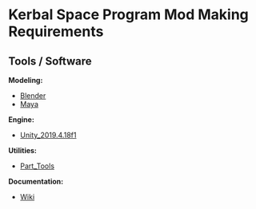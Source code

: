 # Kerbal Space Program Mod Making Requirements

## Tools / Software

**Modeling:**
- [Blender](https://www.blender.org/download/)
- [Maya](https://www.autodesk.com/products/maya/overview?mktvar002=3466781|SEM|15994942310|134216357962|kwd-40109681&utm_source=GGL&utm_medium=SEM&utm_campaign=GGL_M-E_Maya_AMER_US_eComm_SEM_BR_New_EX_0000_3466781&utm_id=3466781&utm_term=kwd-40109681&gclsrc=aw.ds&&ef_id=CjwKCAiA9vS6BhA9EiwAJpnXw6AIdwyN5hjJhiTJBnDHi4uQm-ucJbI4jx-RYtU8Lzl8_Hl4o1ferxoCYhUQAvD_BwE:G:s&s_kwcid=AL!11172!3!576638500774!e!!g!!maya!15994942310!134216357962&mkwid=s7LWg27xy|pcrid|576638500774|pkw|maya|pmt|e|pdv|c|slid||pgrid|134216357962|ptaid|kwd-40109681|pid|&utm_medium=cpc&utm_source=google&utm_campaign&utm_term=maya&utm_content=s7LWg27xy|pcrid|576638500774|pkw|maya|pmt|e|pdv|c|slid||pgrid|134216357962|ptaid|kwd-40109681|&gad_source=1&gclid=CjwKCAiA9vS6BhA9EiwAJpnXw6AIdwyN5hjJhiTJBnDHi4uQm-ucJbI4jx-RYtU8Lzl8_Hl4o1ferxoCYhUQAvD_BwE&term=1-YEAR&tab=subscription&plc=MAYA)

**Engine:**
- [Unity_2019.4.18f1](unityhub://2019.4.18f1/3310a4d4f880)

**Utilities:**
- [Part_Tools](https://forum.kerbalspaceprogram.com/topic/160487-official-parttools/)

**Documentation:**
- [Wiki](https://wiki.kerbalspaceprogram.com/wiki/Main_Page)